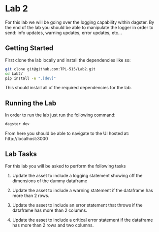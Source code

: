 # Lab 2

For this lab we will be going over the logging capability within dagster. By the end of the lab you should be able to manipulate the logger in order to send: info updates, warning updates, error updates, etc...

## Getting Started

First clone the lab locally and install the dependencies like so:

```bash
git clone git@github.com:TPL-515/Lab2.git
cd Lab2/
pip install -e ".[dev]"
```

This should install all of the required dependencies for the lab.

## Running the Lab

In order to run the lab just run the following command:

```bash
dagster dev
```

From here you should be able to navigate to the UI hosted at: http://localhost:3000

## Lab Tasks

For this lab you will be asked to perform the following tasks

1) Update the asset to include a logging statement showing off the dimensions of the dummy dataframe

2) Update the asset to include a warning statement if the dataframe has more than 2 rows.

3) Update the asset to include an error statement that throws if the dataframe has more than 2 columns.

4) Update the asset to include a critical error statement if the dataframe has more than 2 rows and two columns.
